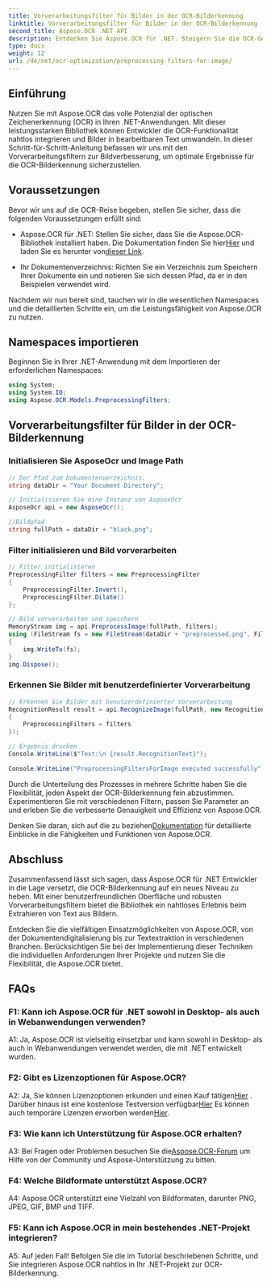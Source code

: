 ```yaml
---
title: Vorverarbeitungsfilter für Bilder in der OCR-Bilderkennung
linktitle: Vorverarbeitungsfilter für Bilder in der OCR-Bilderkennung
second_title: Aspose.OCR .NET API
description: Entdecken Sie Aspose.OCR für .NET. Steigern Sie die OCR-Genauigkeit mit Vorverarbeitungsfiltern. Jetzt herunterladen für eine nahtlose Integration.
type: docs
weight: 12
url: /de/net/ocr-optimization/preprocessing-filters-for-image/
---
```

## Einführung

Nutzen Sie mit Aspose.OCR das volle Potenzial der optischen Zeichenerkennung (OCR) in Ihren .NET-Anwendungen. Mit dieser leistungsstarken Bibliothek können Entwickler die OCR-Funktionalität nahtlos integrieren und Bilder in bearbeitbaren Text umwandeln. In dieser Schritt-für-Schritt-Anleitung befassen wir uns mit den Vorverarbeitungsfiltern zur Bildverbesserung, um optimale Ergebnisse für die OCR-Bilderkennung sicherzustellen.

## Voraussetzungen

Bevor wir uns auf die OCR-Reise begeben, stellen Sie sicher, dass die folgenden Voraussetzungen erfüllt sind:

-  Aspose.OCR für .NET: Stellen Sie sicher, dass Sie die Aspose.OCR-Bibliothek installiert haben. Die Dokumentation finden Sie hier[Hier](https://reference.aspose.com/ocr/net/) und laden Sie es herunter von[dieser Link](https://releases.aspose.com/ocr/net/).

- Ihr Dokumentenverzeichnis: Richten Sie ein Verzeichnis zum Speichern Ihrer Dokumente ein und notieren Sie sich dessen Pfad, da er in den Beispielen verwendet wird.

Nachdem wir nun bereit sind, tauchen wir in die wesentlichen Namespaces und die detaillierten Schritte ein, um die Leistungsfähigkeit von Aspose.OCR zu nutzen.

## Namespaces importieren

Beginnen Sie in Ihrer .NET-Anwendung mit dem Importieren der erforderlichen Namespaces:

```csharp
using System;
using System.IO;
using Aspose.OCR.Models.PreprocessingFilters;
```

## Vorverarbeitungsfilter für Bilder in der OCR-Bilderkennung

### Initialisieren Sie AsposeOcr und Image Path

```csharp
// Der Pfad zum Dokumentenverzeichnis.
string dataDir = "Your Document Directory";

// Initialisieren Sie eine Instanz von AsposeOcr
AsposeOcr api = new AsposeOcr();

//Bildpfad
string fullPath = dataDir + "black.png";
```

### Filter initialisieren und Bild vorverarbeiten

```csharp
// Filter initialisieren
PreprocessingFilter filters = new PreprocessingFilter
{
    PreprocessingFilter.Invert(),
    PreprocessingFilter.Dilate()
};

// Bild vorverarbeiten und speichern
MemoryStream img = api.PreprocessImage(fullPath, filters);
using (FileStream fs = new FileStream(dataDir + "preprocessed.png", FileMode.OpenOrCreate))
{
    img.WriteTo(fs);
}
img.Dispose();
```

### Erkennen Sie Bilder mit benutzerdefinierter Vorverarbeitung

```csharp
// Erkennen Sie Bilder mit benutzerdefinierter Vorverarbeitung
RecognitionResult result = api.RecognizeImage(fullPath, new RecognitionSettings
{
    PreprocessingFilters = filters
});

// Ergebnis drucken
Console.WriteLine($"Text:\n {result.RecognitionText}");

Console.WriteLine("PreprocessingFiltersForImage executed successfully");
```

Durch die Unterteilung des Prozesses in mehrere Schritte haben Sie die Flexibilität, jeden Aspekt der OCR-Bilderkennung fein abzustimmen. Experimentieren Sie mit verschiedenen Filtern, passen Sie Parameter an und erleben Sie die verbesserte Genauigkeit und Effizienz von Aspose.OCR.

 Denken Sie daran, sich auf die zu beziehen[Dokumentation](https://reference.aspose.com/ocr/net/) für detaillierte Einblicke in die Fähigkeiten und Funktionen von Aspose.OCR.

## Abschluss

Zusammenfassend lässt sich sagen, dass Aspose.OCR für .NET Entwickler in die Lage versetzt, die OCR-Bilderkennung auf ein neues Niveau zu heben. Mit einer benutzerfreundlichen Oberfläche und robusten Vorverarbeitungsfiltern bietet die Bibliothek ein nahtloses Erlebnis beim Extrahieren von Text aus Bildern.

Entdecken Sie die vielfältigen Einsatzmöglichkeiten von Aspose.OCR, von der Dokumentendigitalisierung bis zur Textextraktion in verschiedenen Branchen. Berücksichtigen Sie bei der Implementierung dieser Techniken die individuellen Anforderungen Ihrer Projekte und nutzen Sie die Flexibilität, die Aspose.OCR bietet.


## FAQs

### F1: Kann ich Aspose.OCR für .NET sowohl in Desktop- als auch in Webanwendungen verwenden?

A1: Ja, Aspose.OCR ist vielseitig einsetzbar und kann sowohl in Desktop- als auch in Webanwendungen verwendet werden, die mit .NET entwickelt wurden.

### F2: Gibt es Lizenzoptionen für Aspose.OCR?

 A2: Ja, Sie können Lizenzoptionen erkunden und einen Kauf tätigen[Hier](https://purchase.aspose.com/buy) . Darüber hinaus ist eine kostenlose Testversion verfügbar[Hier](https://releases.aspose.com/) Es können auch temporäre Lizenzen erworben werden[Hier](https://purchase.aspose.com/temporary-license/).

### F3: Wie kann ich Unterstützung für Aspose.OCR erhalten?

A3: Bei Fragen oder Problemen besuchen Sie die[Aspose.OCR-Forum](https://forum.aspose.com/c/ocr/16) um Hilfe von der Community und Aspose-Unterstützung zu bitten.

### F4: Welche Bildformate unterstützt Aspose.OCR?

A4: Aspose.OCR unterstützt eine Vielzahl von Bildformaten, darunter PNG, JPEG, GIF, BMP und TIFF.

### F5: Kann ich Aspose.OCR in mein bestehendes .NET-Projekt integrieren?

A5: Auf jeden Fall! Befolgen Sie die im Tutorial beschriebenen Schritte, und Sie integrieren Aspose.OCR nahtlos in Ihr .NET-Projekt zur OCR-Bilderkennung.